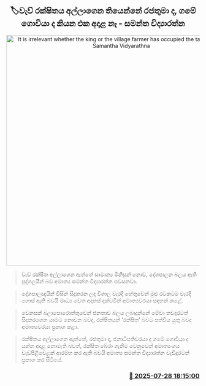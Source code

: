 <p align='center'><b><h2 align='center' title='It is irrelevant whether the king or the village farmer has occupied the tank reserve - Samantha Vidyarathna'>🏷වැව් රක්ෂිතය අල්ලාගෙන තියෙන්නේ රජතුමා ද, ගමේ ගොවියා ද කියන එක අදාළ නෑ -  සමන්ත විද්‍යාරත්න</h2></b></p>
<p align='center'><img src='https://helakuru.sgp1.cdn.digitaloceanspaces.com/esana/images/lib/samantha-mar-2025.jpg' width='600' alt='It is irrelevant whether the king or the village farmer has occupied the tank reserve - Samantha Vidyarathna'></p>

> වැව් රක්ෂිත අල්ලාගෙන ඇත්තේ සාමාන්‍ය මිනිසුන් නොව, දේශපාලන බලය ඇති පුද්ගලයින් බව අමාත්‍ය සමන්ත විද්‍යාරත්න පවසනවා.

> දේශපාලඥයින් විසින් සිදුකරන ලද විශාල වැරදි හේතුවෙන් මුළු රටකටම වැරදී ගොස් ඇති බවයි මාධ්‍ය වෙත අදහස් දක්වමින් අමාත්‍යවරයා සඳහන් කළේ.

> වෙනසක් බලාපොරොත්තුවෙන් ජනතාව බලය ලබාදුන්නේ මේවා තවදුරටත් සිදුකරගෙන යාමට නොවන බවද, රක්ෂිතයන් ‘රක්ෂිත’ බවට පත්විය යුතු බවද අමාත්‍යවරයා ප්‍රකාශ කළා.

> රක්ෂිතය අල්ලාගෙන ඇත්තේ, රජතුමා ද, ජනාධිපතිවරයා ද ‍ගමේ ගොවියා ද යන්න අදාළ නොමැති බවත්, රක්ෂිත බේරා ගැනීම වෙනුවෙන් අමාත්‍යංශය වැඩපිළිවෙළක් ආරම්භ කර ඇති බවයි අමාත්‍ය සමන්ත විද්‍යාරත්න වැඩිදුරටත් ප්‍රකාශ කර සිටියේ.



<h3 align='right'><a href='https://www.helakuru.lk/esana/p/112225/'>📅 2025-07-28 18:15:00</a></h3>
